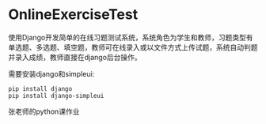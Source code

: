 # OnlineExerciseTest
使用Django开发简单的在线习题测试系统，系统角色为学生和教师，习题类型有单选题、多选题、填空题，教师可在线录入或以文件方式上传试题，系统自动判题并录入成绩，教师直接在django后台操作。

需要安装django和simpleui:

	pip install django
	pip install django-simpleui

张老师的python课作业
